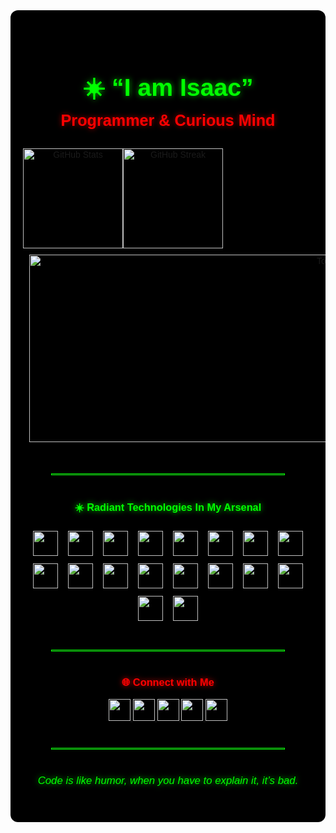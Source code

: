 <div align="center" style="background-color:#000; padding:40px 20px; border-radius:12px; position:relative; overflow:hidden; font-family:sans-serif;">

  <img 
    src="https://i.pinimg.com/originals/38/4b/a2/384ba299f332f7ebddbe2782e3c583d8.gif" 
    alt="Escanor Background" 
    style="position:absolute; top:0; left:0; width:100%; height:100%; object-fit:cover; opacity:0.18; mix-blend-mode:overlay;"
  />

  <div style="position:relative; z-index:1;">
    <h1 style="color:#00FF00; font-size:2.8em; margin-bottom:0; text-shadow:0 0 10px rgba(0,255,0,0.7);">
      ☀️ “I am Isaac”
    </h1>
    <h2 style="color:#FF0000; font-size:1.8em; margin-top:0; text-shadow:0 0 8px rgba(255,0,0,0.6);">
      Programmer & Curious Mind
    </h2>

  <div align="center" style="display:flex; flex-wrap:wrap; justify-content:left; align-items:left; margin:30px 0;">
  <img
    src="https://github-readme-stats.vercel.app/api?username=bigizic&show_icons=true&theme=chartreuse-dark&include_all_commits=true&count_private=true&border_radius=10"
    height="160"
    alt="GitHub Stats"
  />
    <img
    src="https://streak-stats.demolab.com?user=bigizic&theme=chartreuse-dark&border_radius=10&layout=compact"
    alt="GitHub Streak"
    height="160"
  />
  <div style="margin:10px;">
  <img
    src="https://github-readme-stats.vercel.app/api/top-langs?username=bigizic&layout=compact&theme=chartreuse-dark&langs_count=15&border_radius=10"
    alt="Top Languages"
    width="1000"
    height="300"
  />
  </div>
</div>
<hr style="border:1px solid #00FF00; margin:40px auto; width:80%;" />
<h3 style="color:#00FF00; text-shadow:0 0 10px rgba(0,255,0,0.8);">
  ☀️ Radiant Technologies In My Arsenal
</h3>

<div align="center">
  <img src="https://cdn.jsdelivr.net/gh/devicons/devicon/icons/javascript/javascript-original.svg" height="40" style="display:inline-block;margin:6px;" />
  <img src="https://cdn.jsdelivr.net/gh/devicons/devicon/icons/typescript/typescript-original.svg" height="40" style="display:inline-block;margin:6px;" />
  <img src="https://cdn.jsdelivr.net/gh/devicons/devicon/icons/react/react-original.svg" height="40" style="display:inline-block;margin:6px;" />
  <img src="https://cdn.jsdelivr.net/gh/devicons/devicon/icons/redux/redux-original.svg" height="40" style="display:inline-block;margin:6px;" />
  <img src="https://cdn.jsdelivr.net/gh/devicons/devicon/icons/nextjs/nextjs-original.svg" height="40" style="display:inline-block;margin:6px;" />
  <img src="https://cdn.jsdelivr.net/gh/devicons/devicon/icons/nodejs/nodejs-original.svg" height="40" style="display:inline-block;margin:6px;" />
  <img src="https://cdn.jsdelivr.net/gh/devicons/devicon/icons/express/express-original.svg" height="40" style="display:inline-block;margin:6px;" />
  <img src="https://cdn.jsdelivr.net/gh/devicons/devicon/icons/docker/docker-original.svg" height="40" style="display:inline-block;margin:6px;" />
  <img src="https://cdn.jsdelivr.net/gh/devicons/devicon/icons/redis/redis-original.svg" height="40" style="display:inline-block;margin:6px;" />
  <img src="https://cdn.jsdelivr.net/gh/devicons/devicon/icons/mongodb/mongodb-original.svg" height="40" style="display:inline-block;margin:6px;" />
  <img src="https://cdn.jsdelivr.net/gh/devicons/devicon/icons/mysql/mysql-original.svg" height="40" style="display:inline-block;margin:6px;" />
  <img src="https://cdn.jsdelivr.net/gh/devicons/devicon/icons/postgresql/postgresql-original.svg" height="40" style="display:inline-block;margin:6px;" />
  <img src="https://cdn.jsdelivr.net/gh/devicons/devicon/icons/sqlite/sqlite-original.svg" height="40" style="display:inline-block;margin:6px;" />
  <img src="https://cdn.jsdelivr.net/gh/devicons/devicon/icons/python/python-original.svg" height="40" style="display:inline-block;margin:6px;" />
  <img src="https://cdn.jsdelivr.net/gh/devicons/devicon/icons/c/c-original.svg" height="40" style="display:inline-block;margin:6px;" />
  <img src="https://cdn.jsdelivr.net/gh/devicons/devicon/icons/cplusplus/cplusplus-original.svg" height="40" style="display:inline-block;margin:6px;" />
  <img src="https://cdn.jsdelivr.net/gh/devicons/devicon/icons/trello/trello-plain.svg" height="40" style="display:inline-block;margin:6px;" />
  <img src="https://cdn.jsdelivr.net/gh/devicons/devicon/icons/slack/slack-original.svg" height="40" style="display:inline-block;margin:6px;" />
</div>
    <hr style="border:1px solid #00FF00; margin:40px auto; width:80%;" />
    <h3 style="color:#FF0000; text-shadow:0 0 8px rgba(255,0,0,0.8);">
      🌐 Connect with Me
    </h3>
    <p align="center">
      <a href="https://youtube.com/@bigizic?si=JRr0BW_xDhCY2Yfx" target="_blank">
        <img src="https://img.shields.io/badge/Youtube-FF0000?style=for-the-badge&logo=youtube&logoColor=white" height="35" />
      </a>
      <a href="mailto:olalekanisaac75@gmail.com" target="_blank">
        <img src="https://img.shields.io/badge/Gmail-D14836?style=for-the-badge&logo=gmail&logoColor=white" height="35" />
      </a>
      <a href="https://www.linkedin.com/in/isaac-ajibola-73a31025a" target="_blank">
        <img src="https://img.shields.io/badge/LinkedIn-00A0DC?style=for-the-badge&logo=linkedin&logoColor=white" height="35" />
      </a>
      <a href="https://instagram.com/smallsilverback" target="_blank">
        <img src="https://img.shields.io/badge/Instagram-E4405F?style=for-the-badge&logo=instagram&logoColor=white" height="35" />
      </a>
      <a href="https://discord.gg/" target="_blank">
        <img src="https://img.shields.io/badge/Isaac_aj-00FF00?style=for-the-badge&logo=discord&logoColor=000000" height="35" />
      </a>
    </p>
    <hr style="border:1px solid #00FF00; margin:40px auto; width:80%;" />
    <p align="center" style="color:#00FF00; font-style:italic; text-shadow:0 0 10px rgba(0,255,0,0.8); font-size:1.2em;">
      Code is like humor, when you have to explain it, it’s bad.
    </p>
  </div>
</div>
